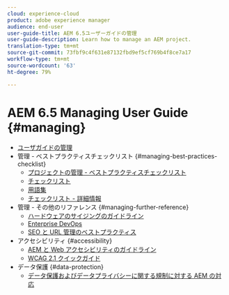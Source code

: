 ```yaml
---
cloud: experience-cloud
product: adobe experience manager
audience: end-user
user-guide-title: AEM 6.5ユーザーガイドの管理
user-guide-description: Learn how to manage an AEM project.
translation-type: tm+mt
source-git-commit: 73fbf9c4f631e87132fbd9ef5cf769b4f8ce7a17
workflow-type: tm+mt
source-wordcount: '63'
ht-degree: 79%

---
```



# AEM 6.5 Managing User Guide {#managing}

+ [ユーザガイドの管理](home.md)
+ 管理 - ベストプラクティスチェックリスト {#managing-best-practices-checklist}
   + [プロジェクトの管理 - ベストプラクティスチェックリスト](best-practices.md)
   + [チェックリスト](best-practices-checklist.md)
   + [用語集](best-practices-glossary.md)
   + [チェックリスト - 詳細情報](best-practices-further-reference.md)
+ 管理 - その他のリファレンス {#managing-further-reference}
   + [ハードウェアのサイジングのガイドライン](hardware-sizing-guidelines.md)
   + [Enterprise DevOps](enterprise-devops.md)
   + [SEO と URL 管理のベストプラクティス](seo-and-url-management.md)
+ アクセシビリティ {#accessibility}
   + [AEM と Web アクセシビリティのガイドライン](web-accessibility.md)
   + [WCAG 2.1 クイックガイド](qg-wcag.md)
+ データ保護 {#data-protection}
   + [データ保護およびデータプライバシーに関する規制に対する AEM の対応](data-protection-and-privacy.md)
